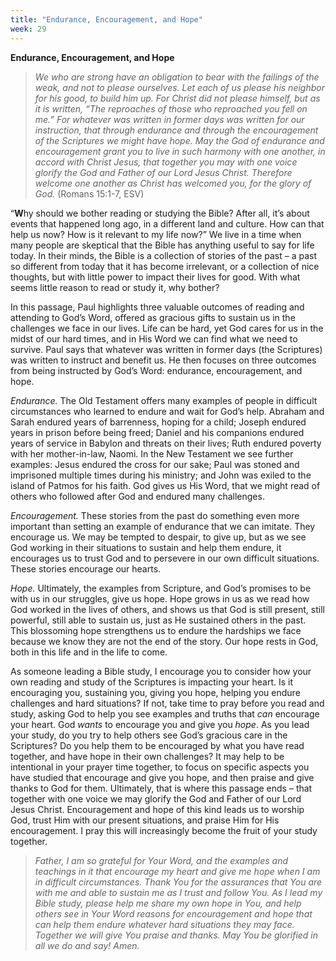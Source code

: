 ```yaml
---
title: "Endurance, Encouragement, and Hope"
week: 29
---
```


**Endurance, Encouragement, and Hope**

> *We who are strong have an obligation to bear with the failings of the
> weak, and not to please ourselves. Let each of us please his neighbor
> for his good, to build him up. For Christ did not please himself, but
> as it is written, “The reproaches of those who reproached you fell on
> me.” For whatever was written in former days was written for our
> instruction, that through endurance and through the encouragement of
> the Scriptures we might have hope. May the God of endurance and
> encouragement grant you to live in such harmony with one another, in
> accord with Christ Jesus, that together you may with one voice glorify
> the God and Father of our Lord Jesus Christ. Therefore welcome one
> another as Christ has welcomed you, for the glory of God.* (Romans
> 15:1-7, ESV)

“**W**hy should we bother reading or studying the Bible? After all, it’s
about events that happened long ago, in a different land and culture.
How can that help us now? How is it relevant to my life now?” We live in
a time when many people are skeptical that the Bible has anything useful
to say for life today. In their minds, the Bible is a collection of
stories of the past – a past so different from today that it has become
irrelevant, or a collection of nice thoughts, but with little power to
impact their lives for good. With what seems little reason to read or
study it, why bother?

In this passage, Paul highlights three valuable outcomes of reading and
attending to God’s Word, offered as gracious gifts to sustain us in the
challenges we face in our lives. Life can be hard, yet God cares for us
in the midst of our hard times, and in His Word we can find what we need
to survive. Paul says that whatever was written in former days (the
Scriptures) was written to instruct and benefit us. He then focuses on
three outcomes from being instructed by God’s Word: endurance,
encouragement, and hope.

*Endurance.* The Old Testament offers many examples of people in
difficult circumstances who learned to endure and wait for God’s help.
Abraham and Sarah endured years of barrenness, hoping for a child;
Joseph endured years in prison before being freed; Daniel and his
companions endured years of service in Babylon and threats on their
lives; Ruth endured poverty with her mother-in-law, Naomi. In the New
Testament we see further examples: Jesus endured the cross for our sake;
Paul was stoned and imprisoned multiple times during his ministry; and
John was exiled to the island of Patmos for his faith. God gives us His
Word, that we might read of others who followed after God and endured
many challenges.

*Encouragement.* These stories from the past do something even more
important than setting an example of endurance that we can imitate. They
encourage us. We may be tempted to despair, to give up, but as we see
God working in their situations to sustain and help them endure, it
encourages us to trust God and to persevere in our own difficult
situations. These stories encourage our hearts.

*Hope.* Ultimately, the examples from Scripture, and God’s promises to
be with us in our struggles, give us hope. Hope grows in us as we read
how God worked in the lives of others, and shows us that God is still
present, still powerful, still able to sustain us, just as He sustained
others in the past. This blossoming hope strengthens us to endure the
hardships we face because we know they are not the end of the story. Our
hope rests in God, both in this life and in the life to come.

As someone leading a Bible study, I encourage you to consider how your
own reading and study of the Scriptures is impacting your heart. Is it
encouraging you, sustaining you, giving you hope, helping you endure
challenges and hard situations? If not, take time to pray before you
read and study, asking God to help you see examples and truths that
*can* encourage your heart. God *wants* to encourage you and give you
*hope*. As you lead your study, do you try to help others see God’s
gracious care in the Scriptures? Do you help them to be encouraged by
what you have read together, and have hope in their own challenges? It
may help to be intentional in your prayer time together, to focus on
specific aspects you have studied that encourage and give you hope, and
then praise and give thanks to God for them. Ultimately, that is where
this passage ends – that together with one voice we may glorify the God
and Father of our Lord Jesus Christ. Encouragement and hope of this kind
leads us to worship God, trust Him with our present situations, and
praise Him for His encouragement. I pray this will increasingly become
the fruit of your study together.

> *Father, I am so grateful for Your Word, and the examples and
> teachings in it that encourage my heart and give me hope when I am in
> difficult circumstances. Thank You for the assurances that You are
> with me and able to sustain me as I trust and follow You. As I lead my
> Bible study, please help me share my own hope in You, and help others
> see in Your Word reasons for encouragement and hope that can help them
> endure whatever hard situations they may face. Together we will give
> You praise and thanks. May You be glorified in all we do and say!
> Amen.*
